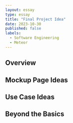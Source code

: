 ```yaml
---
layout: essay
type: essay
title: "Final Project Idea"
date: 2023-10-30
published: false
labels:
  - Software Engineering
  - Meteor
---
```


## Overview
  

## Mockup Page Ideas
  

## Use Case Ideas
  

## Beyond the Basics
